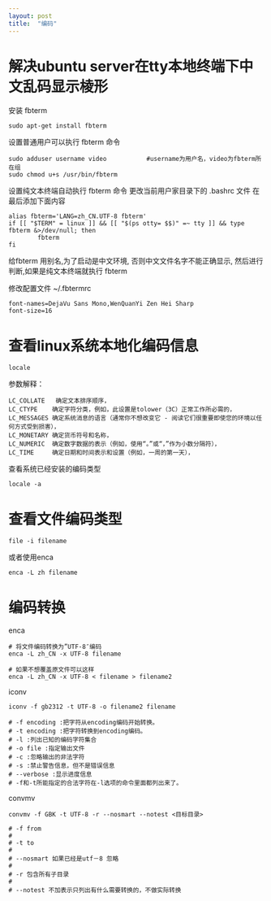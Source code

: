 ```yaml
---
layout: post
title:  "编码"
---
```


# 解决ubuntu server在tty本地终端下中文乱码显示棱形

安装 fbterm

	sudo apt-get install fbterm

设置普通用户可以执行 fbterm 命令

	sudo adduser username video           #username为用户名，video为fbterm所在组
	sudo chmod u+s /usr/bin/fbterm

设置纯文本终端自动执行 fbterm 命令
更改当前用户家目录下的 .bashrc 文件
在最后添加下面内容

	alias fbterm='LANG=zh_CN.UTF-8 fbterm'
	if [[ "$TERM" = linux ]] && [[ "$(ps otty= $$)" =~ tty ]] && type fbterm &>/dev/null; then
			fbterm
	fi

给fbterm 用别名,为了启动是中文环境, 否则中文文件名字不能正确显示, 然后进行判断,如果是纯文本终端就执行 fbterm

修改配置文件 ~/.fbtermrc 

	font-names=DejaVu Sans Mono,WenQuanYi Zen Hei Sharp
	font-size=16


# 查看linux系统本地化编码信息

	locale

参数解释：

	LC_COLLATE   确定文本排序顺序，
	LC_CTYPE    确定字符分类，例如，此设置是tolower（3C）正常工作所必需的，
	LC_MESSAGES 确定系统消息的语言（通常你不想改变它 - 阅读它们很重要即使您的环境以任何方式受到损害），
	LC_MONETARY 确定货币符号和名称，
	LC_NUMERIC  确定数字数据的表示（例如，使用“。”或“，”作为小数分隔符），
	LC_TIME     确定日期和时间表示和设置（例如，一周的第一天），

查看系统已经安装的编码类型

	locale -a


# 查看文件编码类型

	file -i filename

或者使用enca

	enca -L zh filename

# 编码转换

enca

	# 将文件编码转换为”UTF-8″编码
	enca -L zh_CN -x UTF-8 filename
	
	# 如果不想覆盖原文件可以这样
	enca -L zh_CN -x UTF-8 < filename > filename2

iconv

	iconv -f gb2312 -t UTF-8 -o filename2 filename
	
	# -f encoding :把字符从encoding编码开始转换。 
	# -t encoding :把字符转换到encoding编码。 
	# -l :列出已知的编码字符集合 
	# -o file :指定输出文件 
	# -c :忽略输出的非法字符 
	# -s :禁止警告信息，但不是错误信息 
	# --verbose :显示进度信息 
	# -f和-t所能指定的合法字符在-l选项的命令里面都列出来了。 

convmv

	convmv -f GBK -t UTF-8 -r --nosmart --notest <目标目录>
	
	# -f from
	# 
	# -t to
	# 
	# --nosmart 如果已经是utf－8 忽略
	# 
	# -r 包含所有子目录
	# 
	# --notest 不加表示只列出有什么需要转换的，不做实际转换